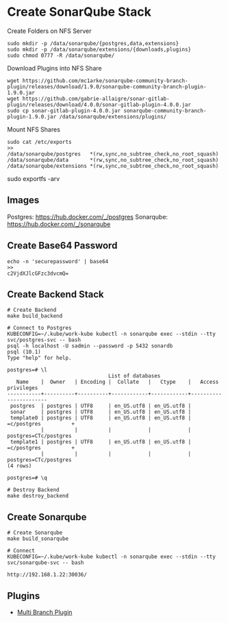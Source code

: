 # Create SonarQube Stack
Create Folders on NFS Server
```
sudo mkdir -p /data/sonarqube/{postgres,data,extensions}
sudo mkdir -p /data/sonarqube/extensions/{downloads,plugins}
sudo chmod 0777 -R /data/sonarqube/
```

Download Plugins into NFS Share
```
wget https://github.com/mc1arke/sonarqube-community-branch-plugin/releases/download/1.9.0/sonarqube-community-branch-plugin-1.9.0.jar
wget https://github.com/gabrie-allaigre/sonar-gitlab-plugin/releases/download/4.0.0/sonar-gitlab-plugin-4.0.0.jar
sudo cp sonar-gitlab-plugin-4.0.0.jar sonarqube-community-branch-plugin-1.9.0.jar /data/sonarqube/extensions/plugins/
```

Mount NFS Shares
```
sudo cat /etc/exports
>> 
/data/sonarqube/postgres   *(rw,sync,no_subtree_check,no_root_squash)
/data/sonarqube/data       *(rw,sync,no_subtree_check,no_root_squash)
/data/sonarqube/extensions *(rw,sync,no_subtree_check,no_root_squash)
```
sudo exportfs -arv


## Images
Postgres: https://hub.docker.com/_/postgres
Sonarqube: https://hub.docker.com/_/sonarqube

## Create Base64 Password
```
echo -n 'securepassword' | base64
>>
c2VjdXJlcGFzc3dvcmQ=
```


## Create Backend Stack 
```
# Create Backend
make build_backend

# Connect to Postgres
KUBECONFIG=~/.kube/work-kube kubectl -n sonarqube exec --stdin --tty svc/postgres-svc -- bash
psql -h localhost -U sadmin --password -p 5432 sonardb
psql (10.1)
Type "help" for help.

postgres=# \l
                                 List of databases
   Name    |  Owner   | Encoding |  Collate   |   Ctype    |   Access privileges   
-----------+----------+----------+------------+------------+-----------------------
 postgres  | postgres | UTF8     | en_US.utf8 | en_US.utf8 | 
 sonar     | postgres | UTF8     | en_US.utf8 | en_US.utf8 | 
 template0 | postgres | UTF8     | en_US.utf8 | en_US.utf8 | =c/postgres          +
           |          |          |            |            | postgres=CTc/postgres
 template1 | postgres | UTF8     | en_US.utf8 | en_US.utf8 | =c/postgres          +
           |          |          |            |            | postgres=CTc/postgres
(4 rows)

postgres=# \q

# Destroy Backend
make destroy_backend
```

## Create Sonarqube
```
# Create Sonarqube
make build_sonarqube

# Connect
KUBECONFIG=~/.kube/work-kube kubectl -n sonarqube exec --stdin --tty svc/sonarqube-svc -- bash

http://192.168.1.22:30036/
```


## Plugins
* [Multi Branch Plugin](https://github.com/mc1arke/sonarqube-community-branch-plugin)
